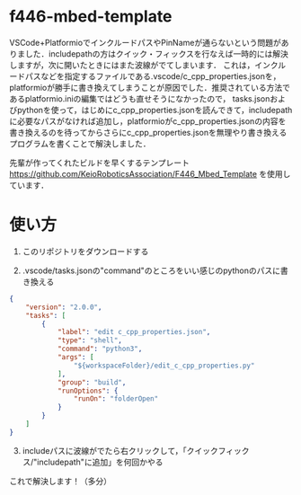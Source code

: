   
#  f446-mbed-template

VSCode+PlatformioでインクルードパスやPinNameが通らないという問題がありました．includepathの方はクイック・フィックスを行なえば一時的には解決しますが，次に開いたときにはまた波線がでてしまいます．
これは，インクルードパスなどを指定するファイルである.vscode/c_cpp_properties.jsonを，platformioが勝手に書き換えてしまうことが原因でした．推奨されている方法であるplatformio.iniの編集ではどうも直せそうになかったので，
tasks.jsonおよびpythonを使って，はじめにc_cpp_properties.jsonを読んできて，includepathに必要なパスがなければ追加し，platformioがc_cpp_properties.jsonの内容を書き換えるのを待ってからさらにc_cpp_properties.jsonを無理やり書き換えるプログラムを書くことで解決しました．

先輩が作ってくれたビルドを早くするテンプレート
https://github.com/KeioRoboticsAssociation/F446_Mbed_Template
を使用しています．

# 使い方

1. このリポジトリをダウンロードする

2. .vscode/tasks.jsonの"command"のところをいい感じのpythonのパスに書き換える

```json
{
    "version": "2.0.0",
    "tasks": [
        {
            "label": "edit c_cpp_properties.json",
            "type": "shell",
            "command": "python3",
            "args": [
                "${workspaceFolder}/edit_c_cpp_properties.py"
            ],
            "group": "build",
            "runOptions": {
                "runOn": "folderOpen"
            }
        }
    ]
}
```

3. includeパスに波線がでたら右クリックして，「クイックフィックス/"includepath"に追加」を何回かやる

これで解決します！（多分）

